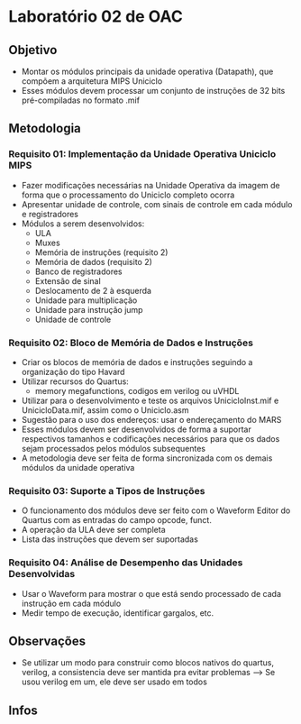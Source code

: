 # Laboratório 02 de OAC

## Objetivo

- Montar os módulos principais da unidade operativa (Datapath), que compõem a arquitetura MIPS Uniciclo
- Esses módulos devem processar um conjunto de instruções de 32 bits pré-compiladas no formato .mif

## Metodologia

### Requisito 01: Implementação da Unidade Operativa Uniciclo MIPS

- Fazer modificações necessárias na Unidade Operativa da imagem de forma que o processamento do Uniciclo completo ocorra
- Apresentar unidade de controle, com sinais de controle em cada módulo e registradores
- Módulos a serem desenvolvidos:
    - ULA
    - Muxes
    - Memória de instruções (requisito 2)
    - Memória de dados (requisito 2)
    - Banco de registradores 
    - Extensão de sinal
    - Deslocamento de 2 à esquerda 
    - Unidade para multiplicação 
    - Unidade para instrução jump
    - Unidade de controle

### Requisito 02: Bloco de Memória de Dados e Instruções

- Criar os blocos de memória de dados e instruções seguindo a organização do tipo Havard
- Utilizar recursos do Quartus:
    - memory megafunctions, codigos em verilog ou uVHDL
- Utilizar para o desenvolvimento e teste os arquivos UnicicloInst.mif e UnicicloData.mif, assim como o Uniciclo.asm
- Sugestão para o uso dos endereços: usar o endereçamento do MARS
- Esses módulos devem ser desenvolvidos de forma a suportar respectivos tamanhos e codificações necessários para que os dados sejam processados pelos módulos subsequentes
- A metodologia deve ser feita de forma sincronizada com os demais módulos da unidade operativa

### Requisito 03: Suporte a Tipos de Instruções

- O funcionamento dos módulos deve ser feito com o Waveform Editor do Quartus com as entradas do campo opcode, funct. 
- A operação da ULA deve ser completa
- Lista das instruções que devem ser suportadas

### Requisito 04: Análise de Desempenho das Unidades Desenvolvidas

- Usar o Waveform para mostrar o que está sendo processado de cada instrução em cada módulo
- Medir tempo de execução, identificar gargalos, etc.

## Observações

- Se utilizar um modo para construir como blocos nativos do quartus, verilog, a consistencia deve ser mantida pra evitar problemas --> Se usou verilog em um, ele deve ser usado em todos

## Infos
